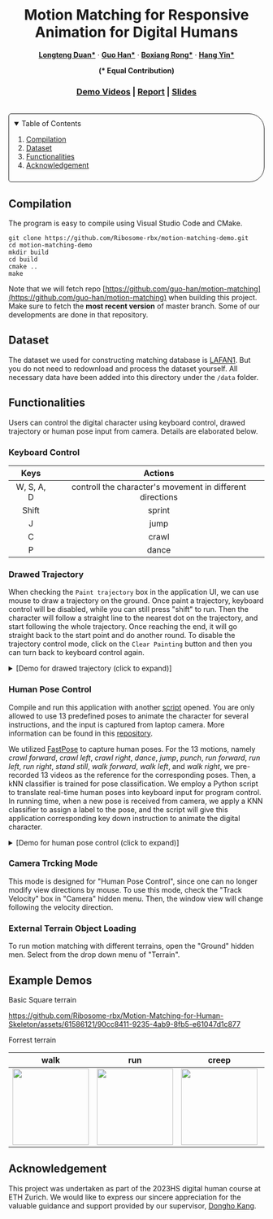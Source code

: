 <p align="center">
  <h1 align="center">Motion Matching for Responsive Animation for Digital Humans</h1>
  <p align="center">
    <a href="https://github.com/DecAd3"><strong>Longteng Duan*</strong></a>
    ·
    <a href="https://github.com/guo-han"><strong>Guo Han*</strong></a>
    ·
    <a href="https://github.com/Ribosome-rbx"><strong>Boxiang Rong*</strong></a>
    ·
    <a href="https://github.com/Milkiananas"><strong>Hang Yin*</strong></a>
  </p>
  <p align="center"><strong>(* Equal Contribution)</strong></p>
  <h3 align="center"><a href="https://youtube.com/playlist?list=PLUffCQyBEYtYXr-pVqqUgSG1Ncxp4UzAb">Demo Videos</a> | <a href="">Report</a> | <a href="https://docs.google.com/presentation/d/13Kz_PvJAkfzi9m_gFjUCRpPG92N0RBROceEzudvjc8I/edit?usp=sharing">Slides</a></h3>
  <div align="center"></div>
</p>
<p align="center">
</p>
<br>

<details open="open" style='padding: 10px; border-radius:5px 30px 30px 5px; border-style: solid; border-width: 1px;'>
  <summary>Table of Contents</summary>
  <ol>
    <li>
      <a href="#compilation">Compilation</a>
    </li>
    <li>
      <a href="#dataset">Dataset</a>
    </li>
    <li>
      <a href="#functionalities">Functionalities</a>
    </li>
    <li>
      <a href="#acknowledgement">Acknowledgement</a>
    </li>
  </ol>
</details>

## Compilation
The program is easy to compile using Visual Studio Code and CMake.

```
git clone https://github.com/Ribosome-rbx/motion-matching-demo.git
cd motion-matching-demo
mkdir build
cd build
cmake ..
make
```

Note that we will fetch repo [https://github.com/guo-han/motion-matching](https://github.com/guo-han/motion-matching) when building this project. Make sure to fetch the **most recent version** of master branch. Some of our developments are done in that repository.
## Dataset
The dataset we used for constructing matching database is [LAFAN1](https://github.com/ubisoft/ubisoft-laforge-animation-dataset). But you do not need to redownload and process the dataset yourself. All necessary data have been added into this directory under the `/data` folder.
## Functionalities
Users can control the digital character using keyboard control, drawed trajectory or human pose input from camera. Details are elaborated below.
### Keyboard Control
|Keys|Actions|
|:-:|:-:|
|W, S, A, D|controll the character's movement in different directions|
|Shift|sprint|
|J|jump|
|C|crawl|
|P|dance|

### Drawed Trajectory
When checking the `Paint trajectory` box in the application UI, we can use mouse to draw a trajectory on the ground. Once paint a trajectory, keyboard control will be disabled, while you can still press "shift" to run. Then the character will follow a straight line to the nearest dot on the trajectory, and start following the whole trajectory. Once reaching the end, it will go straight back to the start point and do another round. To disable the trajectory control mode, click on the `Clear Painting` button and then you can turn back to keyboard control again.

<details>
  <summary>[Demo for drawed trajectory (click to expand)]</summary>

</details>

### Human Pose Control
Compile and run this application with another [script](https://github.com/Ribosome-rbx/pose-classifier-on-fastpose/blob/main/demo_2d.py) opened. You are only allowed to use 13 predefined poses to animate the character for several instructions, and the input is captured from laptop camera. More information can be found in this [repository](https://github.com/Ribosome-rbx/pose-classifier-on-fastpose).

We utilized [FastPose](https://drnoodle.github.io/fastpose_html/) to capture human poses. For the 13 motions, namely $\textit{crawl forward}$, $\textit{crawl left}$, $\textit{crawl right}$, $\textit{dance}$, $\textit{jump}$, $\textit{punch}$, $\textit{run forward}$, $\textit{run left}$, $\textit{run right}$, $\textit{stand still}$, $\textit{walk forward}$, $\textit{walk left}$, and $\textit{walk right}$, we pre-recorded 13 videos as the reference for the corresponding poses. Then, a kNN classifier is trained for pose classification. We employ a Python script to translate real-time human poses into keyboard input for program control. In running time, when a new pose is received from camera, we apply a KNN classifier to assign a label to the pose, and the script will give this application corresponding key down instruction to animate the digital character.

<details>
  <summary>[Demo for human pose control (click to expand)]</summary>
  
</details>

### Camera Trcking Mode
This mode is designed for "Human Pose Control", since one can no longer modify view directions by mouse. To use this mode, check the "Track Velocity" box in "Camera" hidden menu. Then, the window view will change following the velocity direction.


### External Terrain Object Loading
To run motion matching with different terrains, open the "Ground" hidden men. Select from the drop down menu of "Terrain".




## Example Demos
Basic Square terrain
<!-- | walk |  run  | creep | dance|
| :------------------------------: |:------------------------------: |:-----------------------------------------------: | :-----------------------------------------------: |
|<img align="center"  src="./resource/white_walk.gif" width="150">| <img align="center"  src="./resource/white_run.gif" width="150">|<img align="center"  src="./resource/white_creep.gif" width="150"> | <img align="center"  src="./resource/white_dance.gif" width="150">| -->

https://github.com/Ribosome-rbx/Motion-Matching-for-Human-Skeleton/assets/61586121/90cc8411-9235-4ab9-8fb5-e61047d1c877


<!-- <img align="center"  src="./resource/white_walk.gif" width="150">
<img align="center"  src="./resource/white_run.gif" width="150">
<img align="center"  src="./resource/white_creep.gif" width="150">
<img align="center"  src="./resource/white_dance.gif" width="150"> -->

Forrest terrain

| walk |  run  | creep | jump|
| :------------------------------: |:------------------------------: |:-----------------------------------------------: | :-----------------------------------------------: |
|<img align="center"  src="./resource/forest_walk.gif" width="150">| <img align="center"  src="./resource/forest_run.gif" width="150">|<img align="center"  src="./resource/forest_creep.gif" width="150">| <img align="center"  src="./resource/forest_jump.gif" width="150">|

<!-- <img align="center"  src="./resource/forest_walk.gif" width="150">
<img align="center"  src="./resource/forest_run.gif" width="150">
<img align="center"  src="./resource/forest_jump.gif" width="150">
<img align="center"  src="./resource/forest_creep.gif" width="150"> -->



## Acknowledgement
This project was undertaken as part of the 2023HS digital human course at ETH Zurich. We would like to express our sincere appreciation for the valuable guidance and support provided by our supervisor, [Dongho Kang](https://donghok.me/).
